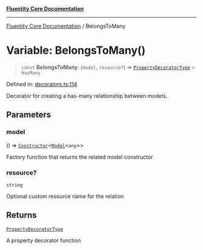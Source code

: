 [**Fluentity Core Documentation**](../README.md)

***

[Fluentity Core Documentation](../globals.md) / BelongsToMany

# Variable: BelongsToMany()

> `const` **BelongsToMany**: (`model`, `resource?`) => [`PropertyDecoratorType`](../type-aliases/PropertyDecoratorType.md) = `HasMany`

Defined in: [decorators.ts:114](https://github.com/cedricpierre/fluentity-core/blob/8e2af2c49efe8e91127ddf71a1f873baf08b923d/src/decorators.ts#L114)

Decorator for creating a has-many relationship between models.

## Parameters

### model

() => [`Constructor`](../type-aliases/Constructor.md)\<[`Model`](../classes/Model.md)\<`any`\>\>

Factory function that returns the related model constructor

### resource?

`string`

Optional custom resource name for the relation

## Returns

[`PropertyDecoratorType`](../type-aliases/PropertyDecoratorType.md)

A property decorator function
